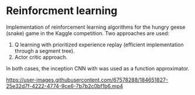 # Reinforcment learning

Implementation of reinforcement learning algorithms for the hungry geese (snake) game in the Kaggle competition. Two approaches are used:

1. Q learning with prioritized experience replay (efficient implementation through a segment tree).
2. Actor critic approach.

In both cases, the inception CNN with was used as a function approximator.


https://user-images.githubusercontent.com/67578288/184651827-25e32d7f-4222-4774-9ce6-7b7b2c0bf1b6.mp4


